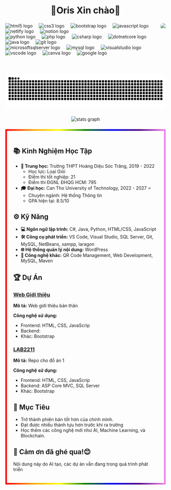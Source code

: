 <h1 align="center">🌻Oris Xin chào🌻</h1>

###

<img align="right" style="border-radius: 15px;" height="160" src="https://4kwallpapers.com/images/walls/thumbs_3t/7871.jpg"  />

###

<div align="left">
  <img src="https://cdn.jsdelivr.net/gh/devicons/devicon/icons/html5/html5-original.svg" height="50" alt="html5 logo"  />
  <img width="12" />
  <img src="https://cdn.jsdelivr.net/gh/devicons/devicon/icons/css3/css3-original.svg" height="50" alt="css3 logo"  />
  <img width="12" />
  <img src="https://cdn.jsdelivr.net/gh/devicons/devicon/icons/bootstrap/bootstrap-original.svg" height="50" alt="bootstrap logo"  />
  <img width="12" />
  <img src="https://cdn.jsdelivr.net/gh/devicons/devicon/icons/javascript/javascript-original.svg" height="50" alt="javascript logo"  />
  <img width="12" />
  <img src="https://cdn.jsdelivr.net/gh/devicons/devicon@latest/icons/netlify/netlify-original.svg" height="50" alt="netlify logo"/>
  <img width="12" />
  <img src="https://cdn.jsdelivr.net/gh/devicons/devicon@latest/icons/notion/notion-original.svg" height="50" alt="notion logo"  />
  <img width="12" /> 
  <br>
  <img src="https://cdn.jsdelivr.net/gh/devicons/devicon/icons/python/python-original.svg" height="50" alt="python logo"  />
  <img width="12" />
  <img src="https://cdn.jsdelivr.net/gh/devicons/devicon/icons/php/php-original.svg" height="50" alt="php logo"  />
  <img width="12" />
  <img src="https://cdn.jsdelivr.net/gh/devicons/devicon/icons/csharp/csharp-original.svg" height="50" alt="csharp logo"  />
  <img width="12" />
  <img src="https://cdn.jsdelivr.net/gh/devicons/devicon/icons/dotnetcore/dotnetcore-original.svg" height="50" alt="dotnetcore logo"  />
  <img width="12" />
  <img src="https://cdn.jsdelivr.net/gh/devicons/devicon@latest/icons/java/java-original-wordmark.svg" height="50" alt="java logo"  />
  <img width="12" />
  <img src="https://cdn.jsdelivr.net/gh/devicons/devicon/icons/git/git-original.svg" height="50" alt="git logo"  />
  <img width="12" />
  <br>  
  <img src="https://cdn.jsdelivr.net/gh/devicons/devicon/icons/microsoftsqlserver/microsoftsqlserver-plain.svg" height="50" alt="microsoftsqlserver logo"  />
  <img width="12" />
  <img src="https://cdn.jsdelivr.net/gh/devicons/devicon/icons/mysql/mysql-original.svg" height="50" alt="mysql logo"  />
  <img width="12" />
  <img src="https://cdn.jsdelivr.net/gh/devicons/devicon/icons/visualstudio/visualstudio-plain.svg" height="50" alt="visualstudio logo"  />
  <img width="12" />
  <img src="https://cdn.jsdelivr.net/gh/devicons/devicon/icons/vscode/vscode-original.svg" height="50" alt="vscode logo"  />
  <img width="12" />
  <img src="https://cdn.jsdelivr.net/gh/devicons/devicon/icons/canva/canva-original.svg" height="50" alt="canva logo"  />
  <img width="12" />
  <img src="https://cdn.jsdelivr.net/gh/devicons/devicon/icons/google/google-original.svg" height="50" alt="google logo"  />
</div>

###

<br clear="both">

<img align="center" src="https://raw.githubusercontent.com/ThanhdatOris/ThanhdatOris/output/snake.svg" alt="Snake animation" />

###

<div align="center">
  <img src="https://github-readme-stats.vercel.app/api?username=ThanhdatOris&hide_title=true&hide_rank=false&show_icons=true&include_all_commits=true&count_private=true&disable_animations=false&theme=merko&locale=en&hide_border=false" height="150" alt="stats graph"  />
</div>

###
<div style="border: 5px solid; border-image: linear-gradient(to right, red, orange, yellow, green, blue, indigo, violet) 1; padding: 20px; background-image: url(https://4kwallpapers.com/images/walls/thumbs_3t/15834.jpg); background-size: cover;">

  <!-- Nội dung của bạn -->
  ## 📚 Kinh Nghiệm Học Tập
  - **🏫 Trung học:** Trường THPT Hoàng Diệu Sóc Trăng, 2019 - 2022
    - Học lực: Loại Giỏi
    - Điểm thi tốt nghiệp: 21
    - Điểm thi ĐGNL ĐHQG HCM: 795
  - **🎓 Đại học:** Can Tho University of Technology, 2022 - 2027 ⭐
    - Chuyên ngành: Hệ thống Thông tin
    - GPA hiện tại: 8.5/10


  ## ⚙️ Kỹ Năng
  - **💻 Ngôn ngữ lập trình:** C#, Java, Python, HTML/CSS, JavaScript
  - **🛠️ Công cụ phát triển:** VS Code, Visual Studio, SQL Server, Git, MySQL, NetBeans, xampp, laragon
  - **🌐 Hệ thống quản lý nội dung:** WordPress
  - **🔧 Công nghệ khác:** QR Code Management, Web Development, MySQL, Maven


  ## 🏆 Dự Án
  ### [Web Giới thiệu]()
  **Mô tả:**
  Web giới thiệu bản thân

  **Công nghệ sử dụng:**
  - Frontend: HTML, CSS, JavaScrip
  - Backend: 
  - Khác: Bootstrap

  ### [LAB2211]()
  **Mô tả:**
  Repo cho đồ án 1

  **Công nghệ sử dụng:**
  - Frontend: HTML, CSS, JavaScrip
  - Backend: ASP Core MVC, SQL Server
  - Khác: Bootstrap


  ## 🎯 Mục Tiêu
  - Trở thành phiên bản tốt hơn của chính mình.
  - Đạt được nhiều thành tựu hơn trước khi ra trường
  - Học thêm các công nghệ mới như AI, Machine Learning, và Blockchain.

  ## 🌈 Cảm ơn đã ghé qua!😊
  Nội dung này do AI tạo, các dự án vẫn đang trong quá trình phát triển
</div>
